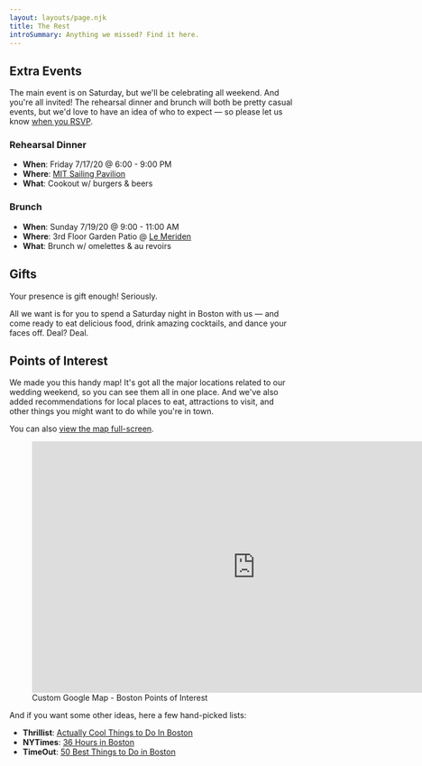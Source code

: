 ```yaml
---
layout: layouts/page.njk
title: The Rest
introSummary: Anything we missed? Find it here.
---
```

## Extra Events

The main event is on Saturday, but we'll be celebrating all weekend. And you're all invited! The rehearsal dinner and brunch will both be pretty casual events, but we'd love to have an idea of who to expect — so please let us know [when you RSVP](/rsvp).

### Rehearsal Dinner

* **When**: Friday 7/17/20 @ 6:00 - 9:00 PM
* **Where**: [MIT Sailing Pavilion](https://goo.gl/maps/18Gd1HS44ThsRVXw6)
* **What**: Cookout w/ burgers & beers

### Brunch

* **When**: Sunday 7/19/20 @ 9:00 - 11:00 AM
* **Where**: 3rd Floor Garden Patio @ [Le Meriden](https://goo.gl/maps/rdZVPF9Lhruc7XRZA)
* **What**: Brunch w/ omelettes & au revoirs

## Gifts

Your presence is gift enough! Seriously. 

All we want is for you to spend a Saturday night in Boston with us — and come ready to eat delicious food, drink amazing cocktails, and dance your faces off. Deal? Deal.

## Points of Interest

We made you this handy map! It's got all the major locations related to our wedding weekend, so you can see them all in one place. And we've also added recommendations for local places to eat, attractions to visit, and other things you might want to do while you're in town.

You can also [view the map full-screen](https://www.google.com/maps/d/viewer?mid=1YViXbcdejBdYPMC9Q-rSpbtDueOqHOS2&hl=en&usp=sharing).

<figure>
    <iframe src="https://www.google.com/maps/d/u/0/embed?mid=1YViXbcdejBdYPMC9Q-rSpbtDueOqHOS2" width="792" height="446" frameborder="0" style="border:0;" allowfullscreen=""></iframe>
    <figcaption>Custom Google Map - Boston Points of Interest</figcaption>
</figure>

And if you want some other ideas, here a few hand-picked lists:
* **Thrillist**: [Actually Cool Things to Do In Boston](https://www.thrillist.com/lifestyle/boston/things-to-do-in-boston)
* **NYTimes**: [36 Hours in Boston](https://www.nytimes.com/2015/09/20/travel/what-to-do-in-36-hours-in-boston.html)
* **TimeOut**: [50 Best Things to Do in Boston](https://www.timeout.com/boston/things-to-do/50-best-things-to-do-in-boston)